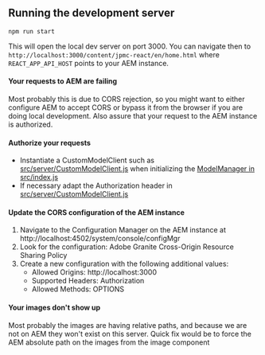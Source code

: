 
## Running the development server
```
npm run start
```
This will open the local dev server on port 3000. You can navigate then to `http://localhost:3000/content/jpmc-react/en/home.html`
where `REACT_APP_API_HOST` points to your AEM instance.

#### Your requests to AEM are failing
Most probably this is due to CORS rejection, so you might want to either configure AEM to accept CORS or bypass it from the browser if you are doing local development. 
Also assure that your request to the AEM instance is authorized.

#### Authorize your requests
* Instantiate a CustomModelClient such as [src/server/CustomModelClient.js](https://github.com/adobe/aem-spa-project-archetype/blob/master/src/main/resources/archetype-resources/react-app/src/server/CustomModelClient.js) 
when initializing the [ModelManager in src/index.js](https://github.com/adobe/aem-spa-project-archetype/blob/master/src/main/resources/archetype-resources//react-app/src/index.js#L42)
* If necessary adapt the Authorization header in [src/server/CustomModelClient.js](https://github.com/adobe/aem-spa-project-archetype/blob/master/src/main/resources/archetype-resources//react-app/src/server/CustomModelClient.js#L21) 

#### Update the CORS configuration of the AEM instance
1. Navigate to the Configuration Manager on the AEM instance at http://localhost:4502/system/console/configMgr
2. Look for the configuration: Adobe Granite Cross-Origin Resource Sharing Policy
3. Create a new configuration with the following additional values:
    * Allowed Origins: http://localhost:3000
    * Supported Headers: Authorization
    * Allowed Methods: OPTIONS

#### Your images don't show up
Most probably the images are having relative paths, and because we are not on AEM they won't exist on this server.
Quick fix would be to force the AEM absolute path on the images from the image component
